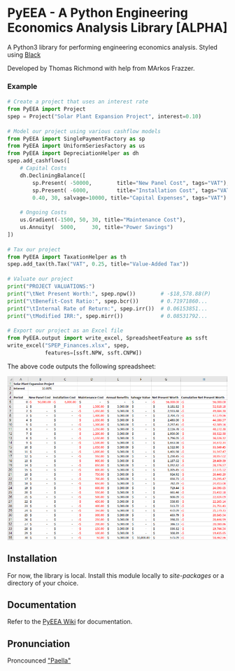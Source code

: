 # PyEEA - A Python Engineering Economics Analysis Library [ALPHA]
<img align='right' src='./assets/logo.ico' alt=''/>

A Python3 library for performing engineering economics analysis. Styled using [Black](https://github.com/psf/black)

Developed by Thomas Richmond with help from MArkos Frazzer.

### Example

``` Python
# Create a project that uses an interest rate
from PyEEA import Project
spep = Project("Solar Plant Expansion Project", interest=0.10)

# Model our project using various cashflow models
from PyEEA import SinglePaymentFactory as sp
from PyEEA import UniformSeriesFactory as us
from PyEEA import DepreciationHelper as dh
spep.add_cashflows([
    # Capital Costs
    dh.DecliningBalance([
        sp.Present( -50000,        title="New Panel Cost", tags="VAT"),
        sp.Present( -6000,         title="Installation Cost", tags="VAT")],
        0.40, 30, salvage=10000, title="Capital Expenses", tags="VAT")
    
    # Ongoing Costs
    us.Gradient(-1500, 50, 30, title="Maintenance Cost"),
    us.Annuity(  5000,     30, title="Power Savings")
])

# Tax our project
from PyEEA import TaxationHelper as th
spep.add_tax(th.Tax("VAT", 0.25, title="Value-Added Tax"))

# Valuate our project
print("PROJECT VALUATIONS:")
print("\tNet Present Worth:", spep.npw())        # -$18,578.88(P)
print("\tBenefit-Cost Ratio:", spep.bcr())       # 0.71971860...
print("\tInternal Rate of Return:", spep.irr())  # 0.06153851...
print("\tModified IRR:", spep.mirr())            # 0.08531792...

# Export our project as an Excel file
from PyEEA.output import write_excel, SpreadsheetFeature as ssft
write_excel("SPEP_Finances.xlsx", spep,
            features=[ssft.NPW, ssft.CNPW])
```

The above code outputs the following spreadsheet:

<img align='center' src='./assets/SampleSpreadsheetOutput.png' alt=''/>

## Installation

For now, the library is local. Install this module locally to *site-packages* or a directory of your choice.

## Documentation

Refer to the [PyEEA Wiki](https://github.com/ThomasJFR/PyEEA/wiki) for documentation. 

## Pronunciation

Proncounced ["Paella"](https://howdoyousaythatword.com/word/paella-spanish/)

